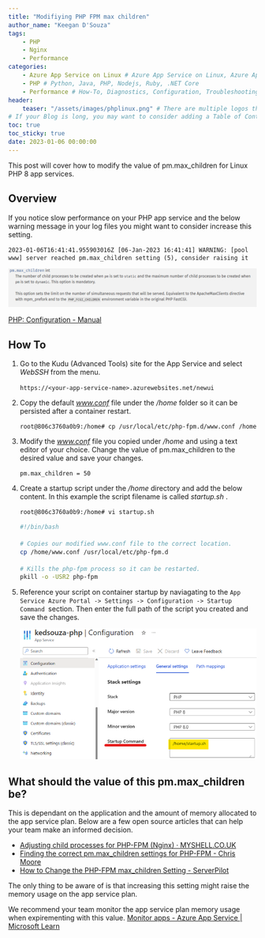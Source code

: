 ```yaml
---
title: "Modifiying PHP FPM max children"
author_name: "Keegan D'Souza"
tags:
    - PHP
    - Nginx
    - Performance
categories:
    - Azure App Service on Linux # Azure App Service on Linux, Azure App Service on Windows, Function App, Azure VM, Azure SDK
    - PHP # Python, Java, PHP, Nodejs, Ruby, .NET Core
    - Performance # How-To, Diagnostics, Configuration, Troubleshooting, Performance
header:
    teaser: "/assets/images/phplinux.png" # There are multiple logos that can be used in "/assets/images" if you choose to add one.
# If your Blog is long, you may want to consider adding a Table of Contents by adding the following two settings.
toc: true
toc_sticky: true
date: 2023-01-06 00:00:00
---
```

This post will cover how to modify the value of pm.max_children for Linux PHP 8 app services.

## Overview

If you notice slow performance on your PHP app service and the below warning message in your log files you might want to consider increase this setting.

```
2023-01-06T16:41:41.955903016Z [06-Jan-2023 16:41:41] WARNING: [pool www] server reached pm.max_children setting (5), consider raising it
```
![Documentation](/media/2023/01/azure-blog-php-max-children-2.png)

[PHP: Configuration - Manual](https://www.php.net/manual/en/install.fpm.configuration.php)

## How To 
1. Go to the Kudu (Advanced Tools) site for the App Service and select *WebSSH* from the menu.

    `https://<your-app-service-name>.azurewebsites.net/newui`

2. Copy the default *www.conf* file under the */home* folder so it can be persisted after a container restart.
    ```
    root@806c3760a0b9:/home# cp /usr/local/etc/php-fpm.d/www.conf /home
    ```
3.  Modify the *www.conf* file you copied under */home* and using a text editor of your choice. Change the value of pm.max_children to the desired value and save your changes.

    ```
    pm.max_children = 50
    ```

4. Create a startup script under the */home* directory and add the below content. In this example the script filename is called *startup.sh* .
    ```
    root@806c3760a0b9:/home# vi startup.sh
    ```

    ```bash
    #!/bin/bash

    # Copies our modified www.conf file to the correct location.
    cp /home/www.conf /usr/local/etc/php-fpm.d

    # Kills the php-fpm process so it can be restarted.
    pkill -o -USR2 php-fpm
    ```
5. Reference your script on container startup by naviagating to the `App Service Azure Portal -> Settings -> Configuration -> Startup Command `section. Then enter the full path of the script you created and save the changes.

    ![Settings](/media/2023/01/azure-blog-php-max-children-1.png)

## What should the value of this pm.max_children be?
This is dependant on the application and the amount of memory allocated to the app service plan.
Below are a few open source articles that can help your team make an informed decision. 
* [Adjusting child processes for PHP-FPM (Nginx) · MYSHELL.CO.UK](https://myshell.co.uk/blog/2012/07/adjusting-child-processes-for-php-fpm-nginx/)
* [Finding the correct pm.max_children settings for PHP-FPM - Chris Moore](https://chrismoore.ca/2018/10/finding-the-correct-pm-max-children-settings-for-php-fpm/)
* [How to Change the PHP-FPM max_children Setting - ServerPilot](https://serverpilot.io/docs/how-to-change-the-php-fpm-max_children-setting/#:~:text=The%20max_children%20setting%20limits%20the,to%20run%20out%20of%20memory)

The only thing to be aware of is that increasing this setting might raise the memory usage on the app service plan. 

We recommend your team monitor the app service plan memory usage when expirementing with this value.
[Monitor apps - Azure App Service | Microsoft Learn](https://learn.microsoft.com/en-us/azure/app-service/web-sites-monitor#understand-metrics)


 